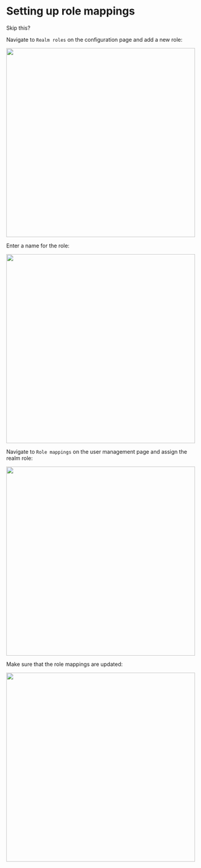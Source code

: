 # Setting up role mappings

Skip this?

Navigate to `Realm roles` on the configuration page and add a new role:

<img src="https://github.com/wska/katacoda-scenarios/blob/main/add-login-to-python-flask-app-using-keycloak/img/6.png?raw=true" width="500">

Enter a name for the role:

<img src="https://github.com/wska/katacoda-scenarios/blob/main/add-login-to-python-flask-app-using-keycloak/img/7.png?raw=true" width="500">

Navigate to `Role mappings` on the user management page and assign the realm role:

<img src="https://github.com/wska/katacoda-scenarios/blob/main/add-login-to-python-flask-app-using-keycloak/img/8.png?raw=true" width="500">

Make sure that the role mappings are updated:

<img src="https://github.com/wska/katacoda-scenarios/blob/main/add-login-to-python-flask-app-using-keycloak/img/9.png?raw=true" width="500">

